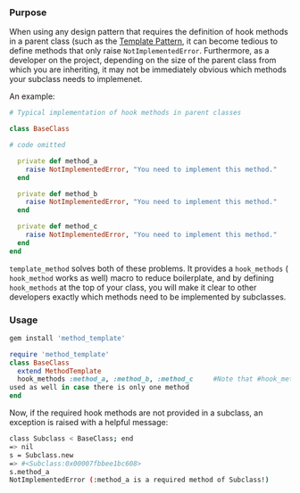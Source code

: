 ### Purpose

When using any design pattern that requires the definition of hook methods in a
parent class (such as the [Template Pattern](https://en.wikipedia.org/wiki/Template_method_pattern), it can become tedious to define methods that only raise `NotImplementedError`. Furthermore, as a developer on the project, depending on the size of the parent class from which you are inheriting, it may not be immediately obvious which methods your subclass needs to implemenet.

An example:

```ruby
# Typical implementation of hook methods in parent classes

class BaseClass

# code omitted

  private def method_a
    raise NotImplementedError, "You need to implement this method."
  end

  private def method_b
    raise NotImplementedError, "You need to implement this method."
  end

  private def method_c
    raise NotImplementedError, "You need to implement this method."
  end
end
  ```

`template_method` solves both of these problems. It provides a `hook_methods` (
`hook_method` works as well) macro to reduce boilerplate, and by defining `hook_methods` at the top of your
class, you will make it clear to other developers exactly which methods need to
be implemented by subclasses.

### Usage

```bash
gem install 'method_template'
```

```ruby
require 'method_template'
class BaseClass
  extend MethodTemplate
  hook_methods :method_a, :method_b, :method_c     #Note that #hook_method may be
used as well in case there is only one method
end
```
Now, if the required hook methods are not provided in a subclass, an exception is
raised with a helpful message:

```bash
class Subclass < BaseClass; end
=> nil
s = Subclass.new
=> #<Subclass:0x00007fbbee1bc608>
s.method_a
NotImplementedError (:method_a is a required method of Subclass!)
```
